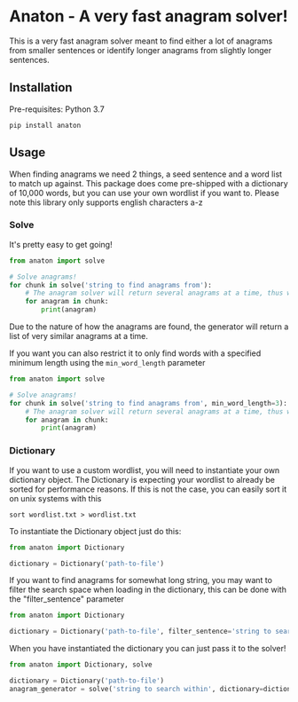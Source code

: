 Anaton - A very fast anagram solver!
===
This is a very fast anagram solver meant to find either a lot of anagrams from smaller sentences or identify longer 
anagrams from slightly longer sentences.

## Installation
Pre-requisites: Python 3.7
```shell script
pip install anaton
```

## Usage
When finding anagrams we need 2 things, a seed sentence and a word list to match up against. This package does come 
pre-shipped with a dictionary of 10,000 words, but you can use your own wordlist if you want to. Please note this 
library only supports english characters a-z

### Solve
It's pretty easy to get going!

```python
from anaton import solve

# Solve anagrams!
for chunk in solve('string to find anagrams from'):
    # The anagram solver will return several anagrams at a time, thus we have to iterate over the chunk returned
    for anagram in chunk:
        print(anagram)
```

Due to the nature of how the anagrams are found, the generator will return a list of very similar anagrams at a time.

If you want you can also restrict it to only find words with a specified minimum length using the `min_word_length` 
parameter

```python
from anaton import solve

# Solve anagrams!
for chunk in solve('string to find anagrams from', min_word_length=3):
    # The anagram solver will return several anagrams at a time, thus we have to iterate over the chunk returned
    for anagram in chunk:
        print(anagram)
```

### Dictionary
If you want to use a custom wordlist, you will need to instantiate your own dictionary object. The Dictionary is 
expecting your wordlist to already be sorted for performance reasons. If this is not the case, you can easily sort it 
on unix systems with this

```shell script
sort wordlist.txt > wordlist.txt
```

To instantiate the Dictionary object just do this:

```python
from anaton import Dictionary

dictionary = Dictionary('path-to-file')
```

If you want to find anagrams for somewhat long string, you may want to filter the search space when loading in the 
dictionary, this can be done with the "filter_sentence" parameter

```python
from anaton import Dictionary

dictionary = Dictionary('path-to-file', filter_sentence='string to search within')
```

When you have instantiated the dictionary you can just pass it to the solver!

```python
from anaton import Dictionary, solve

dictionary = Dictionary('path-to-file')
anagram_generator = solve('string to search within', dictionary=dictionary)
```

